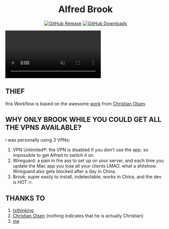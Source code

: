 <h1 align="center">Alfred Brook</h1>
<p align="center">
    <a href="https://github.com/godbout/AlfredBrook/releases"><img src="https://img.shields.io/github/release/godbout/AlfredBrook.svg" alt="GitHub Release"></a>
    <a href="https://github.com/godbout/AlfredBrook/releases"><img src="https://img.shields.io/github/downloads/godbout/AlfredBrook/total.svg" alt="GitHub Downloads"></a>
</p>

<video muted autoplay><source src="./assets/flow.mp4" type="video/mp4"></video>

## THIEF

this Workflow is based on the awesome [work](https://github.com/Chrede88/alfred-wireguard) from [Christian Olsen](https://github.com/Chrede88).

## WHY ONLY BROOK WHILE YOU COULD GET ALL THE VPNS AVAILABLE?

i was personally using 3 VPNs:
1. VPN Unlimited®: the VPN is disabled if you don't use the app. so impossible to get Alfred to switch it on.
2. Wireguard: a pain in the ass to set up on your server, and each time you update the Mac app you lose all your clients LMAO. what a shitshow. Wireguard also gets blocked after a day in China.
3. Brook: super easily to install, indetectable, works in China, and the dev is HOT 🔥️.

## THANKS TO

1. [txthinking](https://github.com/txthinking)
2. [Christian Olsen](https://github.com/Chrede88) (nothing indicates that he is actually Christian)
3. [me](https://github.com/godbout)
